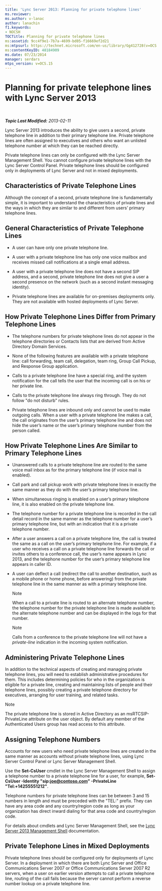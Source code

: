 ```yaml
---
title: 'Lync Server 2013: Planning for private telephone lines'
ms.reviewer: 
ms.author: v-lanac
author: lanachin
f1.keywords:
- NOCSH
TOCTitle: Planning for private telephone lines
ms:assetid: 9cc4f9e1-7b7a-4699-bd05-f16669ef2d21
ms:mtpsurl: https://technet.microsoft.com/en-us/library/Gg412728(v=OCS.15)
ms:contentKeyID: 48184909
ms.date: 07/23/2014
manager: serdars
mtps_version: v=OCS.15
---
```


<div data-xmlns="http://www.w3.org/1999/xhtml">

<div class="topic" data-xmlns="http://www.w3.org/1999/xhtml" data-msxsl="urn:schemas-microsoft-com:xslt" data-cs="https://msdn.microsoft.com/">

<div data-asp="https://msdn2.microsoft.com/asp">

# Planning for private telephone lines with Lync Server 2013

</div>

<div id="mainSection">

<div id="mainBody">

<span> </span>

_**Topic Last Modified:** 2013-02-11_

Lync Server 2013 introduces the ability to give users a second, private telephone line in addition to their primary telephone line. Private telephone lines are often assigned to executives and others who want an unlisted telephone number at which they can be reached directly.

Private telephone lines can only be configured with the Lync Server Management Shell. You cannot configure private telephone lines with the Lync Server Control Panel. Private telephone lines should be configured only in deployments of Lync Server and not in mixed deployments.

<div>

## Characteristics of Private Telephone Lines

Although the concept of a second, private telephone line is fundamentally simple, it is important to understand the characteristics of private lines and the ways in which they are similar to and different from users’ primary telephone lines.

<div>

## General Characteristics of Private Telephone Lines

  - A user can have only one private telephone line.

  - A user with a private telephone line has only one voice mailbox and receives missed call notifications at a single email address.

  - A user with a private telephone line does not have a second SIP address, and a second, private telephone line does not give a user a second presence on the network (such as a second instant messaging identity).

  - Private telephone lines are available for on-premises deployments only. They are not available with hosted deployments of Lync Server.

</div>

<div>

## How Private Telephone Lines Differ from Primary Telephone Lines

  - The telephone numbers for private telephone lines do not appear in the telephone directories or Contacts lists that are derived from Active Directory Domain Services.

  - None of the following features are available with a private telephone line: call forwarding, team call, delegation, team ring, Group Call Pickup, and Response Group application.

  - Calls to a private telephone line have a special ring, and the system notification for the call tells the user that the incoming call is on his or her private line.

  - Calls to the private telephone line always ring through. They do not follow "do not disturb" rules.

  - Private telephone lines are inbound only and cannot be used to make outgoing calls. When a user with a private telephone line makes a call, the call originates from the user’s primary telephone line and does not hide the user’s name or the user’s primary telephone number from the person called.

</div>

<div>

## How Private Telephone Lines Are Similar to Primary Telephone Lines

  - Unanswered calls to a private telephone line are routed to the same voice mail inbox as for the primary telephone line (if voice mail is enabled).

  - Call park and call pickup work with private telephone lines in exactly the same manner as they do with the user’s primary telephone line.

  - When simultaneous ringing is enabled on a user’s primary telephone line, it is also enabled on the private telephone line.

  - The telephone number for a private telephone line is recorded in the call detail record in the same manner as the telephone number for a user’s primary telephone line, but with an indication that it is a private telephone number.

  - After a user answers a call on a private telephone line, the call is treated the same as a call on the user’s primary telephone line. For example, if a user who receives a call on a private telephone line forwards the call or invites others to a conference call, the user’s name appears in Lync 2013, and the telephone number for the user’s primary telephone line appears in caller ID.

  - A user can deflect a call (redirect the call to another destination, such as a mobile phone or home phone, before answering) from the private telephone line in the same manner as with a primary telephone line.
    
    <div>
    

    > [!NOTE]  
    > When a call to a private line is routed to an alternate telephone number, the telephone number for the private telephone line is made available to the alternate telephone number and can be displayed in the logs for that number.

    
    </div>
    
    <div>
    

    > [!NOTE]  
    > Calls from a conference to the private telephone line will not have a <EM>private-line</EM> indication in the incoming system notification.

    
    </div>

</div>

</div>

<div>

## Administering Private Telephone Lines

In addition to the technical aspects of creating and managing private telephone lines, you will need to establish administrative procedures for them. This includes determining policies for who in the organization is eligible for a private line, creating and maintaining lists of people and their telephone lines, possibly creating a private telephone directory for executives, arranging for user training, and related tasks.

<div>


> [!NOTE]  
> The private telephone line is stored in Active Directory as an msRTCSIP-PrivateLine attribute on the user object. By default any member of the Authenticated Users group has read access to this attribute.



</div>

<div>

## Assigning Telephone Numbers

Accounts for new users who need private telephone lines are created in the same manner as accounts without private telephone lines, using Lync Server Control Panel or Lync Server Management Shell.

Use the **Set-CsUser** cmdlet in the Lync Server Management Shell to assign a telephone number to a private telephone line for a user, for example, **Set-CsUser -Identity "sip:joe@contoso.com" -PrivateLine "Tel:+14255551212"**.

Telephone numbers for private telephone lines can be between 3 and 15 numbers in length and must be preceded with the "TEL:" prefix. They can have any area code and any country/region code as long as your organization has direct inward dialing for that area code and country/region code.

For details about cmdlets and Lync Server Management Shell, see the [Lync Server 2013 Management Shell](lync-server-2013-lync-server-management-shell.md) documentation.

</div>

<div>

## Private Telephone Lines in Mixed Deployments

Private telephone lines should be configured only for deployments of Lync Server. In a deployment in which there are both Lync Server and Office Communications Server 2007 or Office Communications Server 2007 R2 servers, when a user on earlier version attempts to call a private telephone line, routing of the call fails because the server cannot perform a reverse number lookup on a private telephone line.

</div>

</div>

</div>

<span> </span>

</div>

</div>

</div>

